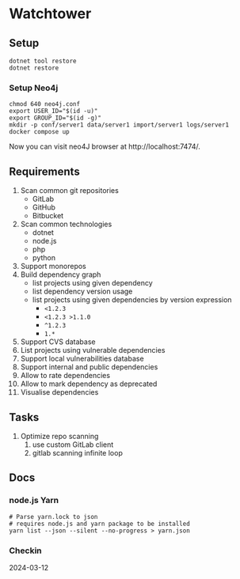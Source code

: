 # Watchtower

## Setup

```shell
dotnet tool restore
dotnet restore
```

### Setup Neo4j

```shell
chmod 640 neo4j.conf
export USER_ID="$(id -u)"
export GROUP_ID="$(id -g)"
mkdir -p conf/server1 data/server1 import/server1 logs/server1
docker compose up
```

Now you can visit neo4J browser at http://localhost:7474/.

## Requirements

 1. Scan common git repositories
    - GitLab
    - GitHub
    - Bitbucket
 2. Scan common technologies
    - dotnet
    - node.js
    - php
    - python
 3. Support monorepos
 4. Build dependency graph
    - list projects using given dependency
    - list dependency version usage
    - list projects using given dependencies by version expression
      - `<1.2.3`
      - `<1.2.3 >1.1.0`
      - `^1.2.3`
      - `1.*`
 5. Support CVS database
 6. List projects using vulnerable dependencies
 7. Support local vulnerabilities database
 8. Support internal and public dependencies
 9. Allow to rate dependencies
10. Allow to mark dependency as deprecated
11. Visualise dependencies

## Tasks

 1. Optimize repo scanning
    1. use custom GitLab client
    2. gitlab scanning infinite loop

## Docs

### node.js Yarn

```shell
# Parse yarn.lock to json
# requires node.js and yarn package to be installed
yarn list --json --silent --no-progress > yarn.json
```

### Checkin

2024-03-12
